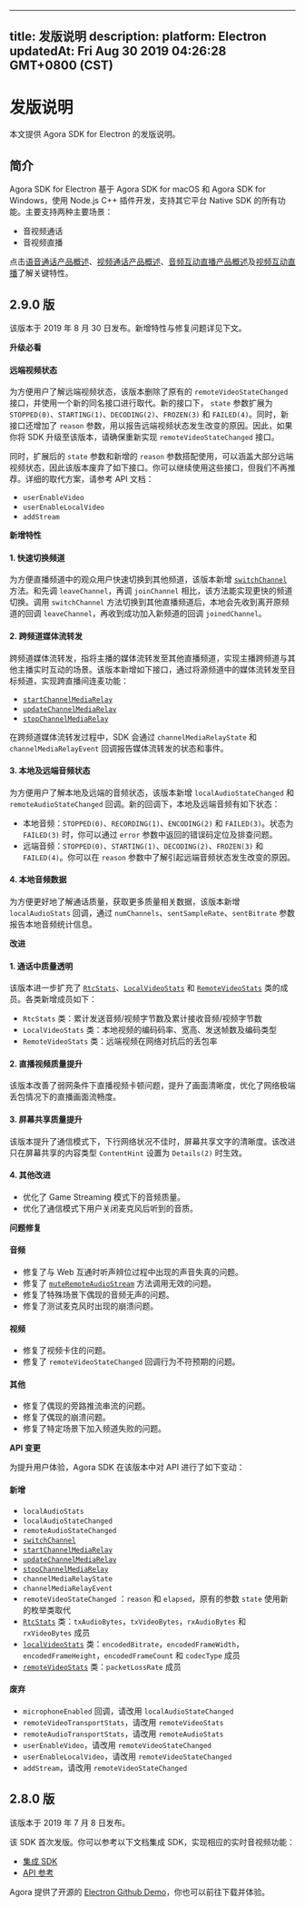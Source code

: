 
---
title: 发版说明
description: 
platform: Electron
updatedAt: Fri Aug 30 2019 04:26:28 GMT+0800 (CST)
---
# 发版说明
本文提供 Agora SDK for Electron 的发版说明。

## 简介
 
Agora SDK for Electron 基于 Agora SDK for macOS 和 Agora SDK for Windows，使用 Node.js C++ 插件开发，支持其它平台 Native SDK 的所有功能。主要支持两种主要场景：
 
- 音视频通话
- 音视频直播
 
点击[语音通话产品概述](../../cn/Interactive%20Broadcast/product_voice.md)、[视频通话产品概述](../../cn/Interactive%20Broadcast/product_video.md)、[音频互动直播产品概述](../../cn/Interactive%20Broadcast/product_live_audio.md)及[视频互动直播](../../cn/Interactive%20Broadcast/product_live.md)了解关键特性。

 ## **2.9.0 版**

该版本于 2019 年 8 月 30 日发布。新增特性与修复问题详见下文。

**升级必看**

#### 远端视频状态

为方便用户了解远端视频状态，该版本删除了原有的 `remoteVideoStateChanged` 接口，并使用一个新的同名接口进行取代。新的接口下， `state` 参数扩展为 `STOPPED(0)`、`STARTING(1)`、`DECODING(2)`、`FROZEN(3)` 和 `FAILED(4)`。同时，新接口还增加了 `reason` 参数，用以报告远端视频状态发生改变的原因。因此，如果你将 SDK 升级至该版本，请确保重新实现 `remoteVideoStateChanged` 接口。

同时，扩展后的 `state` 参数和新增的 `reason` 参数搭配使用，可以涵盖大部分远端视频状态，因此该版本废弃了如下接口。你可以继续使用这些接口，但我们不再推荐。详细的取代方案，请参考 API 文档：

- `userEnableVideo`
- `userEnableLocalVideo`
- `addStream`



**新增特性**

#### 1. 快速切换频道

为方便直播频道中的观众用户快速切换到其他频道，该版本新增 [`switchChannel`](https://docs.agora.io/cn/Interactive%20Broadcast/API%20Reference/electron/v2.9.0/classes/agorartcengine.html#switchchannel) 方法。和先调 `leaveChannel`，再调 `joinChannel` 相比，该方法能实现更快的频道切换。调用 `switchChannel` 方法切换到其他直播频道后，本地会先收到离开原频道的回调 `leaveChannel`，再收到成功加入新频道的回调 `joinedChannel`。

#### 2. 跨频道媒体流转发

跨频道媒体流转发，指将主播的媒体流转发至其他直播频道，实现主播跨频道与其他主播实时互动的场景。该版本新增如下接口，通过将源频道中的媒体流转发至目标频道，实现跨直播间连麦功能：

- [`startChannelMediaRelay`](https://docs.agora.io/cn/Interactive%20Broadcast/API%20Reference/electron/v2.9.0/classes/agorartcengine.html#startchannelmediarelay)
- [`updateChannelMediaRelay`](https://docs.agora.io/cn/Interactive%20Broadcast/API%20Reference/electron/v2.9.0/classes/agorartcengine.html#updatechannelmediarelay)
- [`stopChannelMediaRelay`](https://docs.agora.io/cn/Interactive%20Broadcast/API%20Reference/electron/v2.9.0/classes/agorartcengine.html#stopchannelmediarelay)

在跨频道媒体流转发过程中，SDK 会通过 `channelMediaRelayState` 和 `channelMediaRelayEvent` 回调报告媒体流转发的状态和事件。

#### 3. 本地及远端音频状态

为方便用户了解本地及远端的音频状态，该版本新增 `localAudioStateChanged` 和 `remoteAudioStateChanged` 回调。新的回调下，本地及远端音频有如下状态：

- 本地音频：`STOPPED(0)`、`RECORDING(1)`、`ENCODING(2)` 和 `FAILED(3)`。状态为 `FAILED(3)` 时，你可以通过 `error` 参数中返回的错误码定位及排查问题。
- 远端音频：`STOPPED(0)`、`STARTING(1)`、`DECODING(2)`、`FROZEN(3)` 和 `FAILED(4)`。你可以在 `reason` 参数中了解引起远端音频状态发生改变的原因。

#### 4. 本地音频数据

为方便更好地了解通话质量，获取更多质量相关数据，该版本新增 `localAudioStats` 回调，通过 `numChannels`、`sentSampleRate`、`sentBitrate` 参数报告本地音频统计信息。

**改进**

#### 1. 通话中质量透明

该版本进一步扩充了 [`RtcStats`](https://docs.agora.io/cn/Interactive%20Broadcast/API%20Reference/electron/v2.9.0/interfaces/rtcstats.html)、[`LocalVideoStats`](https://docs.agora.io/cn/Interactive%20Broadcast/API%20Reference/electron/v2.9.0/interfaces/localvideostats.html) 和 [`RemoteVideoStats`](https://docs.agora.io/cn/Interactive%20Broadcast/API%20Reference/electron/v2.9.0/interfaces/remotevideostats.html) 类的成员。各类新增成员如下：

- `RtcStats` 类：累计发送音频/视频字节数及累计接收音频/视频字节数
- `LocalVideoStats` 类：本地视频的编码码率、宽高、发送帧数及编码类型
- `RemoteVideoStats` 类：远端视频在网络对抗后的丢包率

#### 2. 直播视频质量提升

该版本改善了弱网条件下直播视频卡顿问题，提升了画面清晰度，优化了网络极端丢包情况下的直播画面流畅度。

#### 3. 屏幕共享质量提升

该版本提升了通信模式下，下行网络状况不佳时，屏幕共享文字的清晰度。该改进只在屏幕共享的内容类型 `ContentHint` 设置为 `Details(2)` 时生效。

#### 4. 其他改进

- 优化了 Game Streaming 模式下的音频质量。
- 优化了通信模式下用户关闭麦克风后听到的音质。

**问题修复**

#### 音频

- 修复了与 Web 互通时听声辨位过程中出现的声音失真的问题。
- 修复了 [`muteRemoteAudioStream`](https://docs.agora.io/cn/Interactive%20Broadcast/API%20Reference/electron/v2.9.0/classes/agorartcengine.html#muteremoteaudiostream) 方法调用无效的问题。
- 修复了特殊场景下偶现的音频无声的问题。
- 修复了测试麦克风时出现的崩溃问题。

#### 视频
- 修复了视频卡住的问题。
- 修复了 `remoteVideoStateChanged` 回调行为不符预期的问题。


#### 其他

- 修复了偶现的旁路推流串流的问题。
- 修复了偶现的崩溃问题。
- 修复了特定场景下加入频道失败的问题。

**API 变更**

为提升用户体验，Agora SDK 在该版本中对 API 进行了如下变动：

#### 新增

- `localAudioStats`
- `localAudioStateChanged`
- `remoteAudioStateChanged`
- [`switchChannel`](https://docs.agora.io/cn/Interactive%20Broadcast/API%20Reference/electron/v2.9.0/classes/agorartcengine.html#switchchannel)
- [`startChannelMediaRelay`](https://docs.agora.io/cn/Interactive%20Broadcast/API%20Reference/electron/v2.9.0/classes/agorartcengine.html#startchannelmediarelay)
- [`updateChannelMediaRelay`](https://docs.agora.io/cn/Interactive%20Broadcast/API%20Reference/electron/v2.9.0/classes/agorartcengine.html#updatechannelmediarelay)
- [`stopChannelMediaRelay`](https://docs.agora.io/cn/Interactive%20Broadcast/API%20Reference/electron/v2.9.0/classes/agorartcengine.html#stopchannelmediarelay)
- `channelMediaRelayState`
- `channelMediaRelayEvent`
- `remoteVideoStateChanged` ：`reason` 和 `elapsed`，原有的参数 `state` 使用新的枚举类取代
- [`RtcStats`](https://docs.agora.io/cn/Interactive%20Broadcast/API%20Reference/electron/v2.9.0/interfaces/rtcstats.html) 类：`txAudioBytes`，`txVideoBytes`，`rxAudioBytes` 和 `rxVideoBytes` 成员
- [`localVideoStats`](https://docs.agora.io/cn/Interactive%20Broadcast/API%20Reference/electron/v2.9.0/interfaces/localvideostats.html) 类：`encodedBitrate`，`encodedFrameWidth`，`encodedFrameHeight`，`encodedFrameCount` 和 `codecType` 成员
- [`remoteVideoStats`](https://docs.agora.io/cn/Interactive%20Broadcast/API%20Reference/electron/v2.9.0/interfaces/remotevideostats.html) 类：`packetLossRate` 成员


#### 废弃

- `microphoneEnabled` 回调，请改用 `localAudioStateChanged`
- `remoteVideoTransportStats`，请改用 `remoteVideoStats`
- `remoteAudioTransportStats`，请改用 `remoteAudioStats`
- `userEnableVideo`，请改用 `remoteVideoStateChanged`
- `userEnableLocalVideo`，请改用 `remoteVideoStateChanged`
- `addStream`，请改用 `remoteVideoStateChanged`

## **2.8.0 版**

该版本于 2019 年 7 月 8 日发布。
 
该 SDK 首次发版。你可以参考以下文档集成 SDK，实现相应的实时音视频功能：
 
- [集成 SDK](../../cn/Interactive%20Broadcast/electron_video.md)
- [API 参考](https://docs.agora.io/cn/Interactive%20Broadcast/API%20Reference/electron/index.html)
 
Agora 提供了开源的 [Electron Github Demo](https://github.com/AgoraIO-Community/Agora-Electron-Quickstart)，你也可以前往下载并体验。
